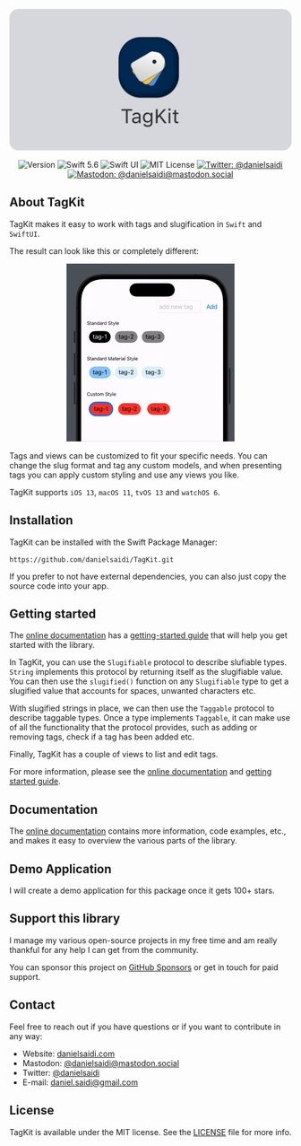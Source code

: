 <p align="center">
    <img src ="Resources/Logo_GitHub.png" alt="TagKit Logo" title="TagKit" width=600 />
</p>

<p align="center">
    <img src="https://img.shields.io/github/v/release/danielsaidi/TagKit?color=%2300550&sort=semver" alt="Version" />
    <img src="https://img.shields.io/badge/Swift-5.6-orange.svg" alt="Swift 5.6" />
    <img src="https://img.shields.io/badge/platform-SwiftUI-blue.svg" alt="Swift UI" title="Swift UI" />
    <img src="https://img.shields.io/github/license/danielsaidi/TagKit" alt="MIT License" />
        <a href="https://twitter.com/danielsaidi">
        <img src="https://img.shields.io/twitter/url?label=Twitter&style=social&url=https%3A%2F%2Ftwitter.com%2Fdanielsaidi" alt="Twitter: @danielsaidi" title="Twitter: @danielsaidi" />
    </a>
    <a href="https://mastodon.social/@danielsaidi">
        <img src="https://img.shields.io/mastodon/follow/000253346?label=mastodon&style=social" alt="Mastodon: @danielsaidi@mastodon.social" title="Mastodon: @danielsaidi@mastodon.social" />
    </a>
</p>


## About TagKit

TagKit makes it easy to work with tags and slugification in `Swift` and `SwiftUI`. 

The result can look like this or completely different: 

<p align="center">
    <img src="Resources/Demo.gif" width=300 />
</p>

Tags and views can be customized to fit your specific needs. You can change the slug format and tag any custom models, and when presenting tags you can apply custom styling and use any views you like.

TagKit supports `iOS 13`, `macOS 11`, `tvOS 13` and `watchOS 6`.



## Installation

TagKit can be installed with the Swift Package Manager:

```
https://github.com/danielsaidi/TagKit.git
```

If you prefer to not have external dependencies, you can also just copy the source code into your app.



## Getting started

The [online documentation][Documentation] has a [getting-started guide][Getting-Started] that will help you get started with the library.

In TagKit, you can use the `Slugifiable` protocol to describe slufiable types. `String` implements this protocol by returning itself as the slugifiable value. You can then use the `slugified()` function on any `Slugifiable` type to get a slugified value that accounts for spaces, unwanted characters etc.

With slugified strings in place, we can then use the `Taggable` protocol to describe taggable types. Once a type implements `Taggable`, it can make use of all the functionality that the protocol provides, such as adding or removing tags, check if a tag has been added etc.

Finally, TagKit has a couple of views to list and edit tags. 

For more information, please see the [online documentation][Documentation] and [getting started guide][Getting-Started].



## Documentation

The [online documentation][Documentation] contains more information, code examples, etc., and makes it easy to overview the various parts of the library. 



## Demo Application

I will create a demo application for this package once it gets 100+ stars.



## Support this library

I manage my various open-source projects in my free time and am really thankful for any help I can get from the community. 

You can sponsor this project on [GitHub Sponsors][Sponsors] or get in touch for paid support.



## Contact

Feel free to reach out if you have questions or if you want to contribute in any way:

* Website: [danielsaidi.com][Website]
* Mastodon: [@danielsaidi@mastodon.social][Mastodon]
* Twitter: [@danielsaidi][Twitter]
* E-mail: [daniel.saidi@gmail.com][Email]



## License

TagKit is available under the MIT license. See the [LICENSE][License] file for more info.



[Email]: mailto:daniel.saidi@gmail.com
[Website]: https://www.danielsaidi.com
[Twitter]: https://www.twitter.com/danielsaidi
[Mastodon]: https://mastodon.social/@danielsaidi
[Sponsors]: https://github.com/sponsors/danielsaidi

[Documentation]: https://danielsaidi.github.io/TagKit/documentation/tagkit/
[Getting-Started]: https://danielsaidi.github.io/TagKit/documentation/tagkit/getting-started
[License]: https://github.com/danielsaidi/TagKit/blob/master/LICENSE
